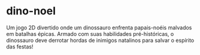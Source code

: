 # dino-noel
Um jogo 2D divertido onde um dinossauro enfrenta papais-noéis malvados em batalhas épicas. Armado com suas habilidades pré-históricas, o dinossauro deve derrotar hordas de inimigos natalinos para salvar o espírito das festas!
